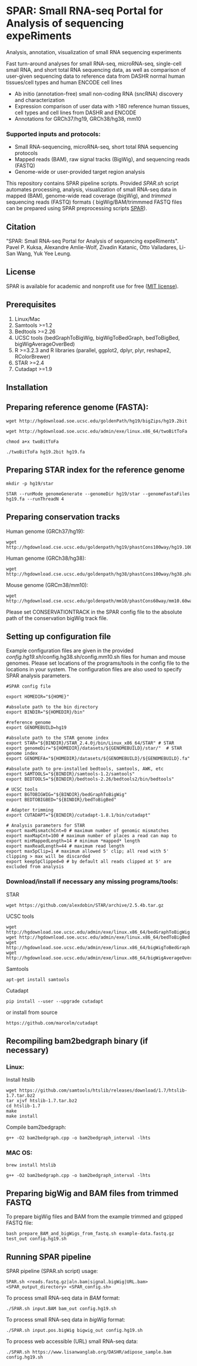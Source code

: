 # SPAR: Small RNA-seq Portal for Analysis of sequencing expeRiments

Analysis, annotation, visualization of small RNA sequencing experiments

Fast turn-around analyses for small RNA-seq, microRNA-seq, single-cell small RNA, and short total RNA sequencing data, as well as comparison of user-given sequencing data to reference data from DASHR normal human tissues/cell types and human ENCODE cell lines

* Ab initio (annotation-free) small non-coding RNA (sncRNA) discovery and characterization
* Expression comparison of user data with >180 reference human tissues, cell types and cell lines from DASHR and ENCODE
* Annotations for GRCh37/hg19, GRCh38/hg38, mm10

### Supported inputs and protocols:
* Small RNA-sequencing, microRNA-seq, short total RNA sequencing protocols
* Mapped reads (BAM), raw signal tracks (BigWig), and sequencing reads (FASTQ)
* Genome-wide or user-provided target region analysis


This repository contains SPAR pipeline scripts.
Provided *SPAR.sh* script automates processing, analysis, visualization of small RNA-seq data in mapped (BAM), genome-wide read coverage (bigWig), and *trimmed* sequencing reads (FASTQ) formats ( bigWig/BAM/trimmmed FASTQ files can be prepared using SPAR preprocessing scripts  [SPAR](https://www.lisanwanglab.org/SPAR)).



## Citation
"SPAR: Small RNA-seq Portal for Analysis of sequencing expeRiments". Pavel P. Kuksa, Alexandre Amlie-Wolf, Zivadin Katanic, Otto Valladares, Li-San Wang, Yuk Yee Leung.

## License
SPAR is available for academic and nonprofit use for free ([MIT license](LICENSE.md)).

## Prerequisites

1. Linux/Mac
2. Samtools >=1.2
3. Bedtools >=2.26
4. UCSC tools (bedGraphToBigWig, bigWigToBedGraph, bedToBigBed, bigWigAverageOverBed)
4. R >=3.2.3 and R libraries (parallel, ggplot2, dplyr, plyr, reshape2, RColorBrewer)
5. STAR >=2.4
6. Cutadapt >=1.9

## Installation

## Preparing reference genome (FASTA):

```
wget http://hgdownload.soe.ucsc.edu/goldenPath/hg19/bigZips/hg19.2bit

wget http://hgdownload.soe.ucsc.edu/admin/exe/linux.x86_64/twoBitToFa

chmod a+x twoBitToFa

./twoBitToFa hg19.2bit hg19.fa
```

## Preparing STAR index for the reference genome

```
mkdir -p hg19/star

STAR --runMode genomeGenerate --genomeDir hg19/star --genomeFastaFiles hg19.fa --runThreadN 4
```

## Preparing conservation tracks

Human genome (GRCh37/hg19):
```
wget http://hgdownload.cse.ucsc.edu/goldenpath/hg19/phastCons100way/hg19.100way.phastCons.bw
```

Human genome (GRCh38/hg38):
```
wget http://hgdownload.cse.ucsc.edu/goldenpath/hg38/phastCons100way/hg38.phastCons100way.bw
```

Mouse genome (GRCm38/mm10):
```
wget http://hgdownload.cse.ucsc.edu/goldenpath/mm10/phastCons60way/mm10.60way.phastCons.bw
```

Please set CONSERVATIONTRACK in the SPAR config file to the absolute path of the conservation bigWig track file.


## Setting up configuration file

Example configuration files are given in the provided *config.hg19.sh*/config.hg38.sh/config.mm10.sh files for human and mouse genomes.
Please set locations of the programs/tools in the config file to the locations in your system.
The configuration files are also used to specify SPAR analysis parameters.
```
#SPAR config file

export HOMEDIR="${HOME}"

#absolute path to the bin directory
export BINDIR="${HOMEDIR}/bin"

#reference genome
export GENOMEBUILD=hg19

#absolute path to the STAR genome index
export STAR="${BINDIR}/STAR_2.4.0j/bin/Linux_x86_64/STAR" # STAR
export genomeDir="${HOMEDIR}/datasets/${GENOMEBUILD}/star/"  # STAR genome index
export GENOMEFA="${HOMEDIR}/datasets/${GENOMEBUILD}/${GENOMEBUILD}.fa"

#absolute path to pre-installed bedtools, samtools, AWK, etc
export SAMTOOLS="${BINDIR}/samtools-1.2/samtools"
export BEDTOOLS="${BINDIR}/bedtools-2.26/bedtools2/bin/bedtools"

# UCSC tools
export BGTOBIGWIG="${BINDIR}/bedGraphToBigWig"
export BEDTOBIGBED="${BINDIR}/bedToBigBed"

# Adapter trimming
export CUTADAPT="${BINDIR}/cutadapt-1.8.1/bin/cutadapt"

# Analysis parameters for STAR
export maxMismatchCnt=0 # maximum number of genomic mismatches
export maxMapCnt=100 # maximum number of places a read can map to
export minMappedLength=14 # minimum *mapped* length
export maxReadLength=44 # maximum read length
export max5pClip=1 # maximum allowed 5' clip; all read with 5' clipping > max will be discarded
export keep5pClipped=0 # by default all reads clipped at 5' are excluded from analysis
```

### Download/install if necessary any missing programs/tools:

STAR
```
wget https://github.com/alexdobin/STAR/archive/2.5.4b.tar.gz
```

UCSC tools
```
wget http://hgdownload.soe.ucsc.edu/admin/exe/linux.x86_64/bedGraphToBigWig
wget http://hgdownload.soe.ucsc.edu/admin/exe/linux.x86_64/bedToBigBed
wget http://hgdownload.soe.ucsc.edu/admin/exe/linux.x86_64/bigWigToBedGraph
wget http://hgdownload.soe.ucsc.edu/admin/exe/linux.x86_64/bigWigAverageOverBed
```

Samtools
```
apt-get install samtools
```

Cutadapt
```
pip install --user --upgrade cutadapt
```
or install from source
```
https://github.com/marcelm/cutadapt
```

## Recompiling bam2bedgraph binary (if necessary)

### Linux:
Install htslib
```
wget https://github.com/samtools/htslib/releases/download/1.7/htslib-1.7.tar.bz2
tar xjvf htslib-1.7.tar.bz2
cd htslib-1.7
make
make install
```

Compile bam2bedgraph:
```
g++ -O2 bam2bedgraph.cpp -o bam2bedgraph_interval -lhts
```

### MAC OS:

```
brew install htslib

g++ -O2 bam2bedgraph.cpp -o bam2bedgraph_interval -lhts
```

## Preparing bigWig and BAM files from trimmed FASTQ

To prepare bigWig files and BAM from the example trimmed and gzipped FASTQ file:
```
bash prepare_BAM_and_bigWigs_from_fastq.sh example-data.fastq.gz test_out config.hg19.sh
```

## Running SPAR pipeline

SPAR pipeline (SPAR.sh script) usage:
```
SPAR.sh <reads.fastq.gz|aln.bam|signal.bigWig|URL.bam> <SPAR_output_directory> <SPAR_config.sh>
```

To process small RNA-seq data in *BAM* format:
```
./SPAR.sh input.BAM bam_out config.hg19.sh
```

To process small RNA-seq data in *bigWig* format:
```
./SPAR.sh input.pos.bigWig bigwig_out config.hg19.sh
```

To process web accessible (URL) small RNA-seq data:
```
./SPAR.sh https://www.lisanwanglab.org/DASHR/adipose_sample.bam config.hg19.sh
```
